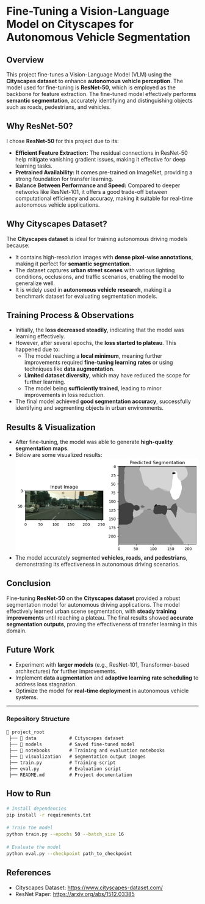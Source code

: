 # Fine-Tuning a Vision-Language Model on Cityscapes for Autonomous Vehicle Segmentation

## Overview
This project fine-tunes a Vision-Language Model (VLM) using the **Cityscapes dataset** to enhance **autonomous vehicle perception**. The model used for fine-tuning is **ResNet-50**, which is employed as the backbone for feature extraction. The fine-tuned model effectively performs **semantic segmentation**, accurately identifying and distinguishing objects such as roads, pedestrians, and vehicles.

## Why ResNet-50?
I chose **ResNet-50** for this project due to its:
- **Efficient Feature Extraction:** The residual connections in ResNet-50 help mitigate vanishing gradient issues, making it effective for deep learning tasks.
- **Pretrained Availability:** It comes pre-trained on ImageNet, providing a strong foundation for transfer learning.
- **Balance Between Performance and Speed:** Compared to deeper networks like ResNet-101, it offers a good trade-off between computational efficiency and accuracy, making it suitable for real-time autonomous vehicle applications.

## Why Cityscapes Dataset?
The **Cityscapes dataset** is ideal for training autonomous driving models because:
- It contains high-resolution images with **dense pixel-wise annotations**, making it perfect for **semantic segmentation**.
- The dataset captures **urban street scenes** with various lighting conditions, occlusions, and traffic scenarios, enabling the model to generalize well.
- It is widely used in **autonomous vehicle research**, making it a benchmark dataset for evaluating segmentation models.

## Training Process & Observations
- Initially, the **loss decreased steadily**, indicating that the model was learning effectively.
- However, after several epochs, the **loss started to plateau**. This happened due to:
  - The model reaching a **local minimum**, meaning further improvements required **fine-tuning learning rates** or using techniques like **data augmentation**.
  - **Limited dataset diversity**, which may have reduced the scope for further learning.
  - The model being **sufficiently trained**, leading to minor improvements in loss reduction.
- The final model achieved **good segmentation accuracy**, successfully identifying and segmenting objects in urban environments.

## Results & Visualization
- After fine-tuning, the model was able to generate **high-quality segmentation maps**.
- Below are some visualized results:
  ![Example Segmentation](Sample1.png)
- The model accurately segmented **vehicles, roads, and pedestrians**, demonstrating its effectiveness in autonomous driving scenarios.

## Conclusion
Fine-tuning **ResNet-50** on the **Cityscapes dataset** provided a robust segmentation model for autonomous driving applications. The model effectively learned urban scene segmentation, with **steady training improvements** until reaching a plateau. The final results showed **accurate segmentation outputs**, proving the effectiveness of transfer learning in this domain.

## Future Work
- Experiment with **larger models** (e.g., ResNet-101, Transformer-based architectures) for further improvements.
- Implement **data augmentation** and **adaptive learning rate scheduling** to address loss stagnation.
- Optimize the model for **real-time deployment** in autonomous vehicle systems.

---
### Repository Structure
```
📂 project_root
 ├── 📂 data            # Cityscapes dataset
 ├── 📂 models          # Saved fine-tuned model
 ├── 📂 notebooks       # Training and evaluation notebooks
 ├── 📂 visualization   # Segmentation output images
 ├── train.py          # Training script
 ├── eval.py           # Evaluation script
 ├── README.md         # Project documentation
```

## How to Run
```bash
# Install dependencies
pip install -r requirements.txt

# Train the model
python train.py --epochs 50 --batch_size 16

# Evaluate the model
python eval.py --checkpoint path_to_checkpoint
```

## References
- Cityscapes Dataset: https://www.cityscapes-dataset.com/
- ResNet Paper: https://arxiv.org/abs/1512.03385
